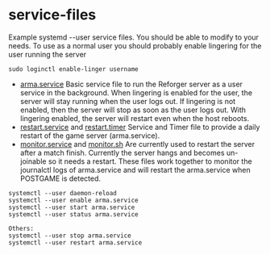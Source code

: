 # service-files
Example systemd --user service files. You should be able to modify to your needs. 
To use as a normal user you should probably enable lingering for the user running the server
```
sudo loginctl enable-linger username
```
* [arma.service](arma.service) Basic service file to run the Reforger server as a user service in the background. When lingering is enabled for the user, the server will stay running when the user logs out. If lingering is not enabled, then the server will stop as soon as the user logs out. With lingering enabled, the server will restart even when the host reboots.
* [restart.service](restart.service) and [restart.timer](restart.timer) Service and Timer file to provide a daily restart of the game server (arma.service).
* [monitor.service](monitor.service) and [monitor.sh](monitor.sh) Are currently used to restart the server after a match finish. Currently the server hangs and becomes un-joinable so it needs a restart. These files work together to monitor the journalctl logs of arma.service and will restart the arma.service when POSTGAME is detected.

```
systemctl --user daemon-reload
systemctl --user enable arma.service
systemctl --user start arma.service
systemctl --user status arma.service

Others:
systemctl --user stop arma.service
systemctl --user restart arma.service
```
